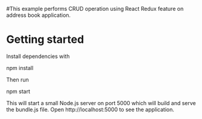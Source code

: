 #This example performs CRUD operation using React Redux feature on address book application.
# Getting started

Install dependencies with


npm install


Then run


npm start


This will start a small Node.js server on port 5000 which will build and serve the bundle.js file.
Open http://localhost:5000 to see the application.